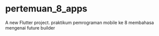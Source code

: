# pertemuan_8_apps

A new Flutter project.
praktikum pemrograman mobile ke 8
membahasa mengenai future builder

